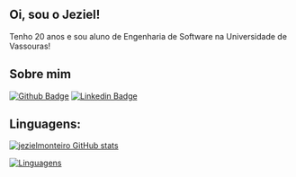 ## Oi, sou o Jeziel!

Tenho 20 anos e sou aluno de Engenharia de Software na Universidade de Vassouras!

## Sobre mim

[![Github Badge](https://img.shields.io/badge/-GitHub-000?style=flat-square&logo=Github&logoColor=white&link=https://github.com/jezielmonteiro)](https://github.com/jezielmonteiro)
[![Linkedin Badge](https://img.shields.io/badge/-LinkedIn-blue?style=flat-square&logo=Linkedin&logoColor=white&link=https://www.linkedin.com/in/jezielmonteiro/)](https://www.linkedin.com/in/jezielmonteiro/)

## Linguagens:

[![jezielmonteiro GitHub stats](https://github-readme-stats.vercel.app/api?username=jezielmonteiro&show_icons=true&theme=transparent)](https://github.com/jezielmonteiro/github-readme-stats)

[![Linguagens](https://github-readme-stats.vercel.app/api/top-langs/?username=jezielmonteiro&layout=compact&theme=transparent)](https://github.com/jezielmonteiro/github-readme-stats)
